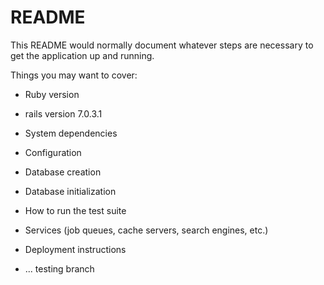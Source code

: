 # README

This README would normally document whatever steps are necessary to get the
application up and running.

Things you may want to cover:

* Ruby version 

* rails version 7.0.3.1

* System dependencies

* Configuration

* Database creation

* Database initialization

* How to run the test suite

* Services (job queues, cache servers, search engines, etc.)

* Deployment instructions

* ... testing branch
